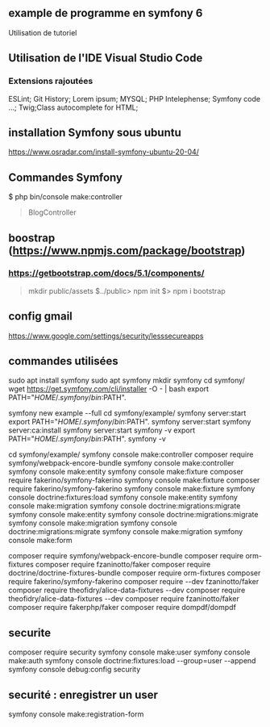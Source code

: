 ## example de programme en symfony 6
Utilisation de tutoriel

## Utilisation de l'IDE Visual Studio Code
### Extensions rajoutées
 ESLint; Git History; Lorem ipsum; MYSQL; PHP Intelephense; Symfony code ...; Twig;Class autocomplete for HTML;

## installation Symfony sous ubuntu
https://www.osradar.com/install-symfony-ubuntu-20-04/

 ## Commandes Symfony
 $ php bin/console make:controller
 > BlogController

## boostrap (https://www.npmjs.com/package/bootstrap)
### https://getbootstrap.com/docs/5.1/components/
> mkdir public/assets
$../public> npm init
$> npm i bootstrap

## config gmail
https://www.google.com/settings/security/lesssecureapps


## commandes utilisées
sudo apt install symfony
sudo apt symfony
mkdir symfony
cd symfony/
wget https://get.symfony.com/cli/installer -O - | bash
export PATH="$HOME/.symfony/bin:$PATH".

symfony new example --full
cd symfony/example/
symfony server:start
export PATH="$HOME/.symfony/bin:$PATH".
symfony server:start
symfony server:ca:install
symfony server:start
symfony -v
export PATH="$HOME/.symfony/bin:$PATH".
symfony -v

cd symfony/example/
symfony console make:controller
composer require symfony/webpack-encore-bundle
symfony console make:controller
symfony console make:entity
symfony console make:fixture
composer require fakerino/symfony-fakerino
symfony console make:fixture
composer require fakerino/symfony-fakerino
symfony console make:fixture
symfony console doctrine:fixtures:load
symfony console make:entity
symfony console make:migration
symfony console doctrine:migrations:migrate
symfony console make:entity
symfony console doctrine:migrations:migrate
symfony console make:migration
symfony console doctrine:migrations:migrate
symfony console make:migration
symfony console make:form

composer require symfony/webpack-encore-bundle
composer require orm-fixtures
composer require fzaninotto/faker
composer require doctrine/doctrine-fixtures-bundle
composer require orm-fixtures
composer require fakerino/symfony-fakerino
composer require --dev fzaninotto/faker
composer require theofidry/alice-data-fixtures --dev
composer require theofidry/alice-data-fixtures --dev
composer require fzaninotto/faker
composer require fakerphp/faker
composer require dompdf/dompdf


## securite
composer require security
symfony console make:user
symfony console make:auth
symfony console doctrine:fixtures:load --group=user --append
symfony console debug:config security

## securité : enregistrer un user
symfony console make:registration-form
